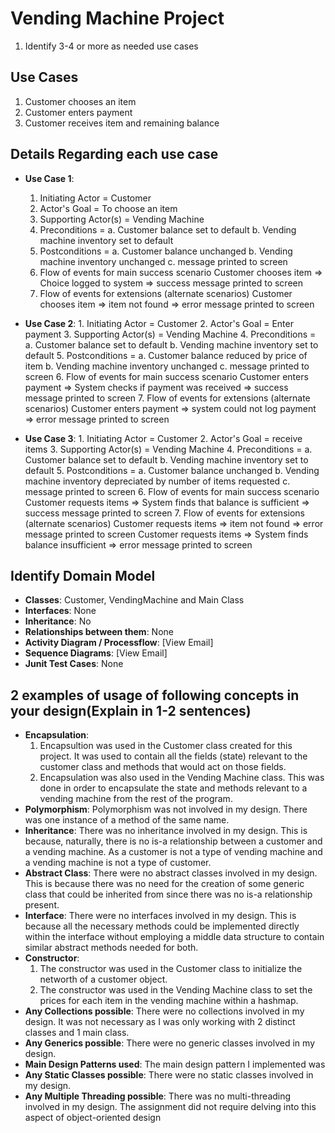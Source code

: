 # Vending Machine Project

1. Identify 3-4 or more as needed use cases
## Use Cases
1. Customer chooses an item
2. Customer enters payment
3. Customer receives item and remaining balance

## Details Regarding each use case
* **Use Case 1**:
	1. Initiating Actor = Customer
	2. Actor's Goal = To choose an item
	3. Supporting Actor(s) = Vending Machine
	4. Preconditions =
		a. Customer balance set to default
		b. Vending machine inventory set to default
	5. Postconditions =
		a. Customer balance unchanged
		b. Vending machine inventory unchanged
		c. message printed to screen
	6. Flow of events for main success scenario
		Customer chooses item => Choice logged to system => success message printed to screen
	7. Flow of events for extensions (alternate scenarios)
		Customer chooses item => item not found => error message printed to screen

* **Use Case 2**: 
        1. Initiating Actor = Customer
        2. Actor's Goal = Enter payment
        3. Supporting Actor(s) = Vending Machine
        4. Preconditions =
                a. Customer balance set to default
                b. Vending machine inventory set to default
        5. Postconditions =
                a. Customer balance reduced by price of item
                b. Vending machine inventory unchanged
                c. message printed to screen
        6. Flow of events for main success scenario
                Customer enters payment => System checks if payment was received => success message printed to screen
        7. Flow of events for extensions (alternate scenarios)
                Customer enters payment => system could not log payment => error message printed to screen

* **Use Case 3**: 
        1. Initiating Actor = Customer
        2. Actor's Goal = receive items
        3. Supporting Actor(s) = Vending Machine
        4. Preconditions =
                a. Customer balance set to default
                b. Vending machine inventory set to default
        5. Postconditions =
                a. Customer balance unchanged
                b. Vending machine inventory depreciated by number of items requested
                c. message printed to screen
        6. Flow of events for main success scenario
                Customer requests items => System finds that balance is sufficient => success message printed to screen
        7. Flow of events for extensions (alternate scenarios)
                Customer requests items => item not found => error message printed to screen
		Customer requests items => System finds balance insufficient => error message printed to screen

## Identify Domain Model
* **Classes**: Customer, VendingMachine and Main Class
* **Interfaces**: None
* **Inheritance**: No
* **Relationships between them**: None
* **Activity Diagram / Processflow**: [View Email]
* **Sequence Diagrams**: [View Email]
* **Junit Test Cases**: None

## 2 examples of usage of following concepts in your design(Explain in 1-2 sentences)	

* **Encapsulation**: 
	1. Encapsultion was used in the Customer class created for this project. It was used to contain all the fields (state) relevant to the customer class and methods that would act on those fields.
	2. Encapsulation was also used in the Vending Machine class. This was done in order to encapsulate the state and methods relevant to a vending machine from the rest of the program.
* **Polymorphism**: Polymorphism was not involved in my design. There was one instance of a method of the same name.
* **Inheritance**: There was no inheritance involved in my design. This is because, naturally, there is no is-a relationship between a customer and a vending machine. As a customer is not a type of vending machine and a vending machine is not a type of customer.
* **Abstract Class**: There were no abstract classes involved in my design. This is because there was no need for the creation of some generic class that could be inherited from since there was no is-a relationship present.
* **Interface**: There were no interfaces involved in my design. This is because all the necessary methods could be implemented directly within the interface without employing a middle data structure to contain similar abstract methods needed for both.
* **Constructor**: 
	1. The constructor was used in the Customer class to initialize the networth of a customer object.
	2. The constructor was used in the Vending Machine class to set the prices for each item in the vending machine within a hashmap.
* **Any Collections possible**: There were no collections involved in my design. It was not necessary as I was only working with 2 distinct classes and 1 main class.
* **Any Generics possible**: There were no generic classes involved in my design.
* **Main Design Patterns used**: The main design pattern I implemented was 
* **Any Static Classes possible**: There were no static classes involved in my design.
* **Any Multiple Threading possible**: There was no multi-threading involved in my design. The assignment did not require delving into this aspect of object-oriented design
